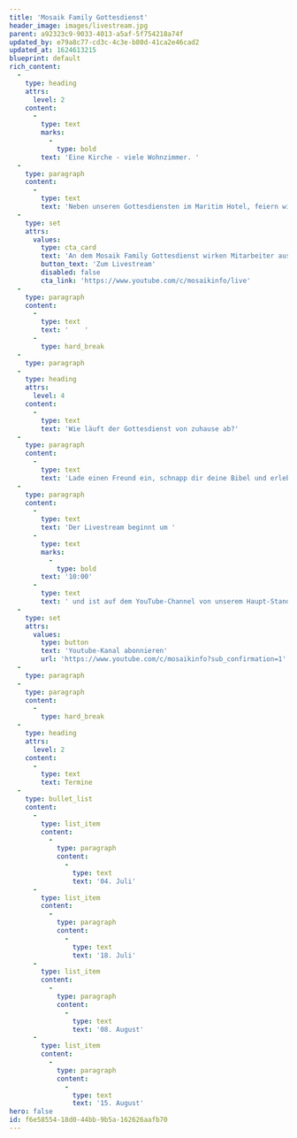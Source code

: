 ```yaml
---
title: 'Mosaik Family Gottesdienst'
header_image: images/livestream.jpg
parent: a92323c9-9033-4013-a5af-5f754218a74f
updated_by: e79a8c77-cd3c-4c3e-b80d-41ca2e46cad2
updated_at: 1624613215
blueprint: default
rich_content:
  -
    type: heading
    attrs:
      level: 2
    content:
      -
        type: text
        marks:
          -
            type: bold
        text: 'Eine Kirche - viele Wohnzimmer. '
  -
    type: paragraph
    content:
      -
        type: text
        text: 'Neben unseren Gottesdiensten im Maritim Hotel, feiern wir einmal im Monat gemeinsam mit den drei anderen Standorten, unserer Mosaik Family, einen Online-Gottesdienst, der von der Mosaik Ulm aus ausgestrahlt wird.'
  -
    type: set
    attrs:
      values:
        type: cta_card
        text: 'An dem Mosaik Family Gottesdienst wirken Mitarbeiter aus allen vier Standorten mit. Du findest den Livestream auf dem YouTube Channel der Mosaik Ulm.'
        button_text: 'Zum Livestream'
        disabled: false
        cta_link: 'https://www.youtube.com/c/mosaikinfo/live'
  -
    type: paragraph
    content:
      -
        type: text
        text: '    '
      -
        type: hard_break
  -
    type: paragraph
  -
    type: heading
    attrs:
      level: 4
    content:
      -
        type: text
        text: 'Wie läuft der Gottesdienst von zuhause ab?'
  -
    type: paragraph
    content:
      -
        type: text
        text: 'Lade einen Freund ein, schnapp dir deine Bibel und erlebt zusammen von Zuhause aus, eine geniale Zeit in Gottes Gegenwart! Euch erwartet eine starke Lobpreiszeit und eine relevante, ermutigende Message. '
  -
    type: paragraph
    content:
      -
        type: text
        text: 'Der Livestream beginnt um '
      -
        type: text
        marks:
          -
            type: bold
        text: '10:00'
      -
        type: text
        text: ' und ist auf dem YouTube-Channel von unserem Haupt-Standort Ulm zu finden. Am besten abonnierst du den Kanal:'
  -
    type: set
    attrs:
      values:
        type: button
        text: 'Youtube-Kanal abonnieren'
        url: 'https://www.youtube.com/c/mosaikinfo?sub_confirmation=1'
  -
    type: paragraph
  -
    type: paragraph
    content:
      -
        type: hard_break
  -
    type: heading
    attrs:
      level: 2
    content:
      -
        type: text
        text: Termine
  -
    type: bullet_list
    content:
      -
        type: list_item
        content:
          -
            type: paragraph
            content:
              -
                type: text
                text: '04. Juli'
      -
        type: list_item
        content:
          -
            type: paragraph
            content:
              -
                type: text
                text: '18. Juli'
      -
        type: list_item
        content:
          -
            type: paragraph
            content:
              -
                type: text
                text: '08. August'
      -
        type: list_item
        content:
          -
            type: paragraph
            content:
              -
                type: text
                text: '15. August'
hero: false
id: f6e58554-18d0-44bb-9b5a-162626aafb70
---
```

